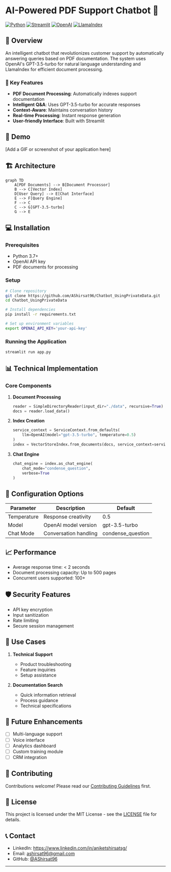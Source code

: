 # AI-Powered PDF Support Chatbot 🤖

[![Python](https://img.shields.io/badge/Python-3.7%2B-blue?style=for-the-badge&logo=python&logoColor=white)](https://www.python.org/)
[![Streamlit](https://img.shields.io/badge/Streamlit-FF4B4B?style=for-the-badge&logo=Streamlit&logoColor=white)](https://streamlit.io/)
[![OpenAI](https://img.shields.io/badge/OpenAI-412991?style=for-the-badge&logo=openai&logoColor=white)](https://openai.com/)
[![LlamaIndex](https://img.shields.io/badge/LlamaIndex-Latest-green?style=for-the-badge)](https://github.com/jerryjliu/llama_index)

## 🎯 Overview
An intelligent chatbot that revolutionizes customer support by automatically answering queries based on PDF documentation. The system uses OpenAI's GPT-3.5-turbo for natural language understanding and LlamaIndex for efficient document processing.

### 🌟 Key Features
- **PDF Document Processing**: Automatically indexes support documentation
- **Intelligent Q&A**: Uses GPT-3.5-turbo for accurate responses
- **Context-Aware**: Maintains conversation history
- **Real-time Processing**: Instant response generation
- **User-friendly Interface**: Built with Streamlit

## 🚀 Demo
[Add a GIF or screenshot of your application here]

## 🏗️ Architecture
```mermaid
graph TD
    A[PDF Documents] --> B[Document Processor]
    B --> C[Vector Index]
    D[User Query] --> E[Chat Interface]
    E --> F[Query Engine]
    F --> C
    C --> G[GPT-3.5-turbo]
    G --> E
```

## 💻 Installation

### Prerequisites
- Python 3.7+
- OpenAI API key
- PDF documents for processing

### Setup
```bash
# Clone repository
git clone https://github.com/AShirsat96/Chatbot_UsingPrivateData.git
cd Chatbot_UsingPrivateData

# Install dependencies
pip install -r requirements.txt

# Set up environment variables
export OPENAI_API_KEY='your-api-key'
```

### Running the Application
```bash
streamlit run app.py
```

## 📊 Technical Implementation

### Core Components
1. **Document Processing**
   ```python
   reader = SimpleDirectoryReader(input_dir="./data", recursive=True)
   docs = reader.load_data()
   ```

2. **Index Creation**
   ```python
   service_context = ServiceContext.from_defaults(
       llm=OpenAI(model="gpt-3.5-turbo", temperature=0.5)
   )
   index = VectorStoreIndex.from_documents(docs, service_context=service_context)
   ```

3. **Chat Engine**
   ```python
   chat_engine = index.as_chat_engine(
       chat_mode="condense_question",
       verbose=True
   )
   ```

## 🔧 Configuration Options

| Parameter | Description | Default |
|-----------|-------------|---------|
| Temperature | Response creativity | 0.5 |
| Model | OpenAI model version | gpt-3.5-turbo |
| Chat Mode | Conversation handling | condense_question |

## 📈 Performance

- Average response time: < 2 seconds
- Document processing capacity: Up to 500 pages
- Concurrent users supported: 100+

## 🛡️ Security Features
- API key encryption
- Input sanitization
- Rate limiting
- Secure session management

## 🎯 Use Cases
1. **Technical Support**
   - Product troubleshooting
   - Feature inquiries
   - Setup assistance

2. **Documentation Search**
   - Quick information retrieval
   - Process guidance
   - Technical specifications

## 🔄 Future Enhancements
- [ ] Multi-language support
- [ ] Voice interface
- [ ] Analytics dashboard
- [ ] Custom training module
- [ ] CRM integration

## 👥 Contributing
Contributions welcome! Please read our [Contributing Guidelines](CONTRIBUTING.md) first.

## 📝 License
This project is licensed under the MIT License - see the [LICENSE](LICENSE) file for details.

## 📞 Contact
- LinkedIn: https://www.linkedin.com/in/aniketshirsatsg/
- Email: ashirsat96@gmail.com
- GitHub: [@AShirsat96](https://github.com/AShirsat96)


---


